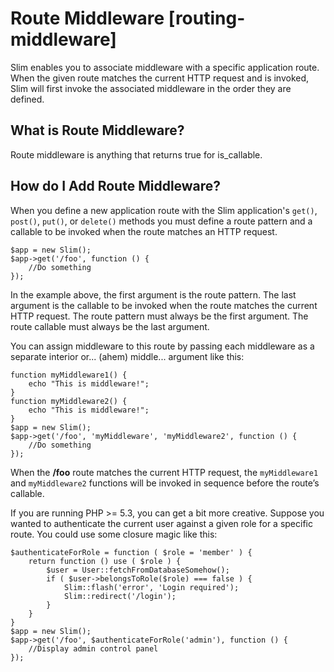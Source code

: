 # Route Middleware [routing-middleware] #

Slim enables you to associate middleware with a specific application route. When the given route matches the current HTTP request and is invoked, Slim will first invoke the associated middleware in the order they are defined.

## What is Route Middleware?

Route middleware is anything that returns true for is_callable.

## How do I Add Route Middleware?

When you define a new application route with the Slim application's `get()`, `post()`, `put()`, or `delete()` methods you must define a route pattern and a callable to be invoked when the route matches an HTTP request.

    $app = new Slim();
    $app->get('/foo', function () {
        //Do something
    });

In the example above, the first argument is the route pattern. The last argument is the callable to be invoked when the route matches the current HTTP request. The route pattern must always be the first argument. The route callable must always be the last argument.

You can assign middleware to this route by passing each middleware as a separate interior or... (ahem) middle... argument like this:

    function myMiddleware1() {
        echo "This is middleware!";
    }
    function myMiddleware2() {
        echo "This is middleware!";
    }
    $app = new Slim();
    $app->get('/foo', 'myMiddleware', 'myMiddleware2', function () {
        //Do something
    });

When the **/foo** route matches the current HTTP request, the `myMiddleware1` and `myMiddleware2` functions will be invoked in sequence before the route’s callable.

If you are running PHP >= 5.3, you can get a bit more creative. Suppose you wanted to authenticate the current user against a given role for a specific route. You could use some closure magic like this:

    $authenticateForRole = function ( $role = 'member' ) {
        return function () use ( $role ) {
            $user = User::fetchFromDatabaseSomehow();
            if ( $user->belongsToRole($role) === false ) {
                Slim::flash('error', 'Login required');
                Slim::redirect('/login');
            }
        }
    }
    $app = new Slim();
    $app->get('/foo', $authenticateForRole('admin'), function () {
        //Display admin control panel
    });